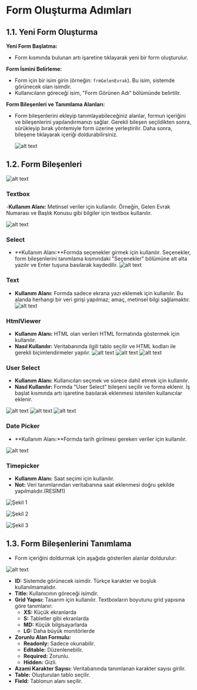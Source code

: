# Form Oluşturma Adımları

## 1.1. Yeni Form Oluşturma

 **Yeni Form Başlatma:**
   - Form kısmında bulunan artı işaretine tıklayarak yeni bir form oluşturulur.

 **Form İsmini Belirleme:**
   - Form için bir isim girin (örneğin: `frmGelenEvrak`). Bu isim, sistemde görünecek olan isimdir.
   - Kullanıcıların göreceği isim, "Form Görünen Adı" bölümünde belirtilir.

 **Form Bileşenleri ve Tanımlama Alanları:**

 - Form bileşenlerini ekleyip tanımlayabileceğiniz alanlar, formun içeriğini ve bileşenlerini yapılandırmanızı sağlar. Gerekli bileşen seçildikten sonra, sürükleyip bırak yöntemiyle form üzerine yerleştirilir. Daha sonra, bileşene tıklayarak içeriği doldurabilirsiniz.


   ![alt text](/TimyaBPM-Documents/frm1.png)
## 1.2.  Form Bileşenleri
 ![alt text](/TimyaBPM-Documents/frm3.png)
### Textbox 

-**Kullanım Alanı:** Metinsel veriler için kullanılır. Örneğin, Gelen Evrak Numarası ve Başlık Konusu gibi bilgiler için textbox kullanılır.

![alt text](/TimyaBPM-Documents/frm5.png)

### Select

- **Kullanım Alanı:**Formda seçenekler girmek için kullanılır. Seçenekler, form bileşenlerini tanımlama kısmındaki "Seçenekler" bölümüne alt alta yazılır ve Enter tuşuna basılarak kaydedilir.
 ![alt text](/TimyaBPM-Documents/frm4.png)

### Text

- **Kullanım Alanı:** Formda sadece ekrana yazı eklemek için kullanılır. Bu alanda herhangi bir veri girişi yapılmaz; amaç, metinsel bilgi sağlamaktır.
 ![alt text](/TimyaBPM-Documents/text1.png)

 ### HtmlViewer

- **Kullanım Alanı:** HTML olan verileri HTML formatında göstermek için kullanılır.
- **Nasıl Kullanılır:** Veritabanında ilgili tablo seçilir ve HTML kodları ile gerekli biçimlendirmeler yapılır.
 ![alt text](/TimyaBPM-Documents/html1.png)
![alt text](/TimyaBPM-Documents/html2.png)
![alt text](/TimyaBPM-Documents/html3.png)
### User Select

- **Kullanım Alanı:** Kullanıcıları seçmek ve sürece dahil etmek için kullanılır.
- **Nasıl Kullanılır:** Formda "User Select" bileşeni seçilir ve forma eklenir. İş başlat kısmında artı işaretine basılarak eklenmesi istenilen kullanıcılar eklenir.

 ![alt text](/TimyaBPM-Documents/userselect1.png)
![alt text](/TimyaBPM-Documents/userselect2.png)
![alt text](/TimyaBPM-Documents/userselect3.png)


### Date Picker

- **Kullanım Alanı:**Formda tarih girilmesi gereken veriler için kullanılır.

 ![alt text](/TimyaBPM-Documents/datapicker.png)

### Timepicker

- **Kullanım Alanı:** Saat seçimi için kullanılır.
- **Not:** Veri tanımlarından veritabanına saat eklenmesi doğru şekilde yapılmalıdır.(RESİM1)



![Şekil 1](/TimyaBPM-Documents/saat1.png)


![Şekil 2](/TimyaBPM-Documents/saat2.png)



![Şekil 3](/TimyaBPM-Documents/saat3.png)


## 1.3. Form Bileşenlerini Tanımlama

- Form içeriğini doldurmak için aşağıda gösterilen  alanlar doldurulur:

 ![alt text](/TimyaBPM-Documents/frm2.png)
- **ID:** Sistemde görünecek isimdir. Türkçe karakter ve boşluk kullanılmamalıdır.
- **Title:** Kullanıcının göreceği isimdir.
- **Grid Yapısı:** Tasarım için kullanılır. Textboxların boyutunu grid yapısına göre tanımlanır:
  - **XS:** Küçük ekranlarda
  - **S:** Tabletler gibi ekranlarda
  - **MD:** Küçük bilgisayarlarda
  - **LG:** Daha büyük monitörlerde
- **Zorunlu Alan Formulu:**
  - **Readonly:** Sadece okunabilir.
  - **Editable:** Düzenlenebilir.
  - **Required:** Zorunlu.
  - **Hidden:** Gizli.
- **Azami Karakter Sayısı:** Veritabanında tanımlanan karakter sayısı girilir.
- **Table:** Oluşturulan tablo seçilir.
- **Field:** Tablonun alanı seçilir.
